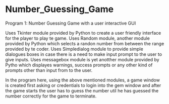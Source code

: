 # Number_Guessing_Game
Program 1:
Number Guessing Game with a user interactive GUI

 Uses Tkinter module provided by Python to create a user friendly interface for the player to play te game.
 Uses Random module, another module provided by Python which selects a randon number from between the range provided by te coder.
 Uses Simpledialog module to provide simple dialogues boxes in case there is a need to make input prompt to the user to give inputs.
 Uses messagebox module is yet anotther module provided by Pytho which  displayes warnings, success prompts or any other kind of prompts other than input from to the user.

 In the program here, using the above mentioned modules, a game window is created first asking or credentials to login into the gem window and after the game starts the user has to guess the number util he has guessed the number correctly for the game to terminate. 
